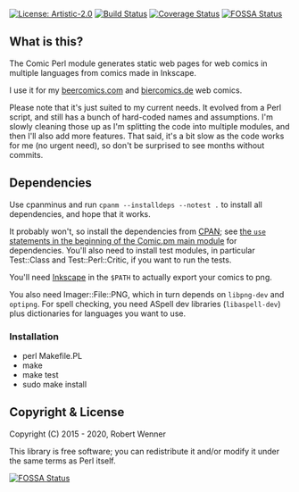 [![License: Artistic-2.0](https://img.shields.io/badge/License-Perl-0298c3.svg)](https://opensource.org/licenses/Artistic-2.0)
[![Build Status](https://travis-ci.org/robertwenner/comics.svg?branch=master)](https://travis-ci.org/robertwenner/comics)
[![Coverage Status](https://coveralls.io/repos/github/robertwenner/comics/badge.svg?branch=master)](https://coveralls.io/github/robertwenner/comics?branch=master)
[![FOSSA Status](https://app.fossa.com/api/projects/git%2Bgithub.com%2Frobertwenner%2Fcomics.svg?type=shield)](https://app.fossa.com/projects/git%2Bgithub.com%2Frobertwenner%2Fcomics?ref=badge_shield)

## What is this?

The Comic Perl module generates static web pages for web comics in
multiple languages from comics made in Inkscape.

I use it for my [beercomics.com](https://beercomics.com) and
[biercomics.de](https://biercomics.de) web comics.

Please note that it's just suited to my current needs. It evolved from a
Perl script, and still has a bunch of hard-coded names and assumptions.
I'm slowly cleaning those up as I'm splitting the code into multiple
modules, and then I'll also add more features. That said, it's a bit slow as
the code works for me (no urgent need), so don't be surprised to see months
without commits.

## Dependencies

Use cpanminus and run `cpanm --installdeps --notest .` to install all
dependencies, and hope that it works.

It probably won't, so install the dependencies from [CPAN](https://cpan.org); see
[the `use` statements in the beginning of the Comic.pm main module](lib/Comic.pm)
for dependencies. You'll also need to install test modules, in particular
Test::Class and Test::Perl::Critic, if you want to run the tests.

You'll need [Inkscape](https://inkscape.org) in the `$PATH` to actually
export your comics to png.

You also need Imager::File::PNG, which in turn depends on `libpng-dev`
and `optipng`. For spell checking, you need ASpell dev libraries
(`libaspell-dev`) plus dictionaries for languages you want to use.


### Installation

- perl Makefile.PL
- make
- make test
- sudo make install


## Copyright & License

Copyright (C) 2015 - 2020, Robert Wenner

This library is free software; you can redistribute it and/or modify
it under the same terms as Perl itself.


[![FOSSA Status](https://app.fossa.com/api/projects/git%2Bgithub.com%2Frobertwenner%2Fcomics.svg?type=large)](https://app.fossa.com/projects/git%2Bgithub.com%2Frobertwenner%2Fcomics?ref=badge_large)